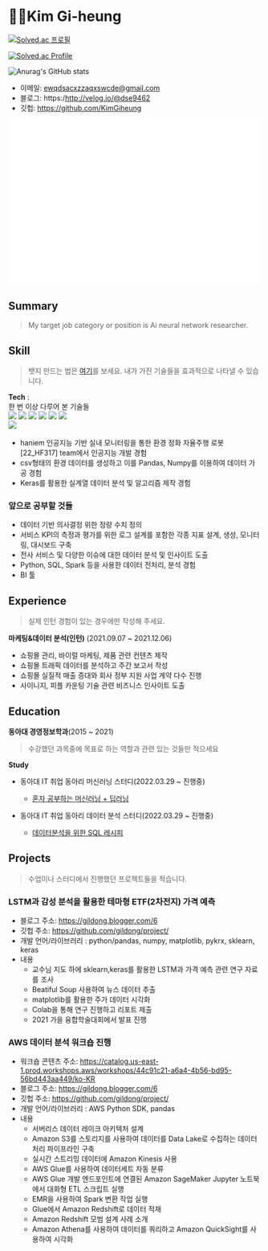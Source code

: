# 🐱‍💻Kim Gi-heung

[![Solved.ac
프로필](http://mazassumnida.wtf/api/mini/generate_badge?boj=koosaga)](https://github.com/mazassumnida/mazassumnida)

[![Solved.ac Profile](http://mazassumnida.wtf/api/v2/generate_badge?boj=dse9462)](https://solved.ac/dse9462/)


![Anurag's GitHub stats](https://github-readme-stats.vercel.app/api?username=anuraghazra&theme=dark&show_icons=true)


- 이메일: ewqdsacxzzaqxswcde@gmail.com
- 블로그: https:/http://velog.io/@dse9462
- 깃헙: https://github.com/KimGiheung  

![Metrics](/github-metrics.svg)

## Summary
> My target job category or position is Ai neural network researcher.

## Skill
> 뱃지 만드는 법은 [여기](https://2dowon.netlify.app/etc/github-badge/)를 보세요. 내가 가진 기술들을 효과적으로 나타낼 수 있습니다.

**Tech** :  
한 번 이상 다루어 본 기술들   
<img src="https://img.shields.io/badge/Python-3766AB?style=flat-square&logo=Python&logoColor=white"/></a>
<img src="https://img.shields.io/badge/C++-00599C?style=flat-square&logo=C%2B%2B&logoColor=white"/></a>
<img src="https://img.shields.io/badge/C-A8B9CC?style=flat-square&logo=C&logoColor=white"/></a>
<img src="https://img.shields.io/badge/Ubuntu-E95420?style=flat-square&logo=Ubuntu&logoColor=white"/></a>
<img src="https://img.shields.io/badge/Pandas-150458?style=flat-square&logo=Pandas&logoColor=white"/></a>
<img src="https://img.shields.io/badge/Numpy-013243?style=flat-square&logo=Numpy&logoColor=white"/></a>  
<img src="https://img.shields.io/badge/scikit learn-f7931e?style=flat-square&logo=scikit-learn&logoColor=white"/></a> 

- haniem 인공지능 기반 실내 모니터링을 통한 환경 정화 자율주행 로봇[22_HF317] team에서 인공지능 개발 경험
- csv형태의 환경 데이터를 생성하고 이를 Pandas, Numpy를 이용하여 데이터 가공 경험
- Keras를 활용한 실계열 데이터 분석 및 알고리즘 제작 경험

### 앞으로 공부할 것들
- 데이터 기반 의사결정 위한 정량 수치 정의
- 서비스 KPI의 측정과 평가를 위한 로그 설계를 포함한 각종 지표 설계, 생성, 모니터링, 대시보드 구축
- 전사 서비스 및 다양한 이슈에 대한 데이터 분석 및 인사이트 도출
-  Python, SQL, Spark 등을 사용한 데이터 전처리, 분석 경험
-  BI 툴 


## Experience
> 실제 인턴 경험이 있는 경우에만 작성해 주세요.

 **마케팅&데이터 분석(인턴)** (2021.09.07 ~ 2021.12.06)  
- 쇼핑몰 관리, 바이럴 마케팅, 제품 관련 컨텐츠 제작
- 쇼핑몰 트래픽 데이터를 분석하고 주간 보고서 작성
- 쇼핑몰 실질적 매출 증대와 회사 정부 지원 사업 계약 다수 진행
- 사이니지, 피플 카운팅 기술 관련 비즈니스 인사이트 도출


## Education  

**동아대 경영정보학과**(2015 ~ 2021)  
> 수강했던 과목중에 목표로 하는 역할과 관련 있는 것들만 적으세요

**Study**
- 동아대 IT 취업 동아리 머신러닝 스터디(2022.03.29 ~ 진행중)
  - [혼자 공부하는 머신러닝 + 딥러닝](https://g.co/kgs/3XhrQP)

- 동아대 IT 취업 동아리 데이터 분석 스터디(2022.03.29 ~ 진행중)
  - [데이터분석을 위한 SQL 레시피](https://g.co/kgs/wPVrmG)


## Projects
> 수업이나 스터디에서 진행했던 프로젝트들을 적습니다.
 
### LSTM과 감성 분석을 활용한 테마형 ETF(2차전지) 가격 예측  

- 블로그 주소: https://gildong.blogger.com/6
- 깃헙 주소: https://github.com/gildong/project/
- 개발 언어/라이브러리 : python/pandas, numpy, matplotlib, pykrx, sklearn, keras  
- 내용
  - 교수님 지도 하에 sklearn,keras를 활용한 LSTM과 가격 예측 관련 연구 자료를 조사  
  - Beatiful Soup 사용하여 뉴스 데이터 추출  
  - matplotlib를 활용한 주가 데이터 시각화
  - Colab을 통해 연구 진행하고 리포트 제출  
  - 2021 가을 융합학술대회에서 발표 진행  

### AWS 데이터 분석 워크숍 진행

- 워크숍 콘텐츠 주소: https://catalog.us-east-1.prod.workshops.aws/workshops/44c91c21-a6a4-4b56-bd95-56bd443aa449/ko-KR
- 블로그 주소: https://gildong.blogger.com/6
- 깃헙 주소: https://github.com/gildong/project/
- 개발 언어/라이브러리 : AWS Python SDK, pandas
- 내용
  - 서버리스 데이터 레이크 아키텍처 설계
  - Amazon S3를 스토리지를 사용하여 데이터를 Data Lake로 수집하는 데이터 처리 파이프라인 구축
  - 실시간 스트리밍 데이터에 Amazon Kinesis 사용
  - AWS Glue를 사용하여 데이터세트 자동 분류
  - AWS Glue 개발 엔드포인트에 연결된 Amazon SageMaker Jupyter 노트북에서 대화형 ETL 스크립트 실행
  - EMR을 사용하여 Spark 변환 작업 실행
  - Glue에서 Amazon Redshift로 데이터 적재
  - Amazon Redshift 모범 설계 사례 소개
  - Amazon Athena를 사용하여 데이터를 쿼리하고 Amazon QuickSight를 사용하여 시각화
